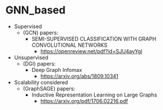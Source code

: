# GNN_based
- Supervised
	- (GCN) papers: 
		- SEMI-SUPERVISED CLASSIFICATION WITH GRAPH CONVOLUTIONAL NETWORKS
			- https://openreview.net/pdf?id=SJU4ayYgl
- Unsupervised
	- (DGI) papers:
		- Deep Graph Infomax
			- https://arxiv.org/abs/1809.10341
- Scalability considered
	- (GraphSAGE) papers:
		- Inductive Representation Learning on Large Graphs
			- https://arxiv.org/pdf/1706.02216.pdf
